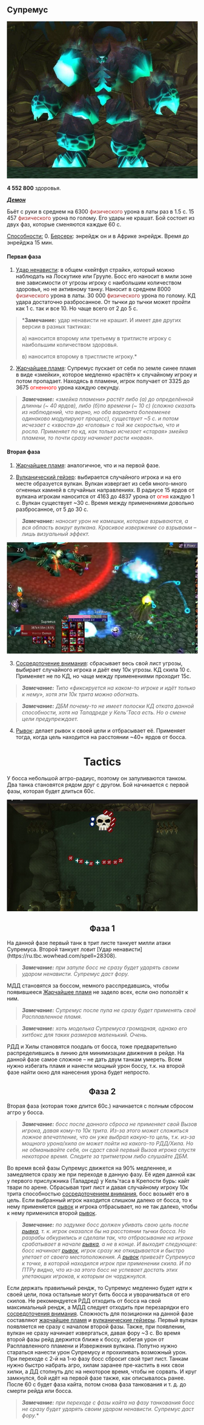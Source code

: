 ## Супремус ##
![Supremus](/img/supremus1.png)


**4 552 800** здоровья. 

<em><u><b>Демон</b></u></em>

Бьёт с руки в среднем на 6300 <span style = "color:brown"> физического </span> урона в латы раз в 1.5 с. 15 457 <span style = "color:brown"> физического </span> урона по голому. Его удары не крашат.
Бой состоит из двух фаз, которые сменяются каждые 60 с.

<u>Способности:</u>
0. [Берсерк](https://ru.tbc.wowhead.com/spell=26662): энрейдж он и в Африке энрейдж. Время до энрейджа 15 мин.

#### Первая фаза ####
1. [Удар ненависти](https://ru.tbc.wowhead.com/spell=28308): в общем «хейтфул страйк», который можно наблюдать на Лоскутике или Грууле. 
Босс его наносит в мили зоне вне зависимости от угрозы игроку с наибольшим
количеством здоровья, но не активному танку. Наносит в среднем 8000 <span style = "color:brown"> физического </span> урона в латы. 
30 000 <span style = "color:brown"> физического </span> урона по голому. КД удара достаточно разбросанное. От тычки до тычки может пройти как 1 с. так и все 10. Но чаще всего от 2 до 5 с.  

> ***Замечание:** удар ненависти не крашит. И имеет две других версии в разных тактиках:
>  
>а) наносится второму или третьему в тритлисте игроку с наибольшим количеством здоровья. 
>
>в) наносится второму в тристлисте игроку.*


2. [Жарчайшее пламя](https://ru.tbc.wowhead.com/spell=40265): Супремус пускает от себя по земле синее пламя в виде «змейки», 
которое медленно «растёт» к случайному игроку и потом пропадает. 
Находясь в пламени, игрок получает от 3325 до 3675 <span style = "color:red"> огненного </span> урона каждую секунду.  

>***Замечание:** «змейка пламени» растёт либо (а) до определённой длинны (~ 40 ярдов), либо (б)по времени (~ 10 с) 
(сложно сказать из наблюдений, что верно, но оба варианта болееменее одинаково модулируют процесс), существует ~5 с. и потом исчезает с «хвоста» до
«головы» с той же скоростью, что и росла. Применяет по кд, как только исчезает «старая» змейка пламени, то почти сразу начинает расти «новая».*


#### Вторая фаза ####
1. [Жарчайшее пламя](https://ru.tbc.wowhead.com/spell=40265): аналогичное, что и на первой фазе.


2. [Вулканический гейзер](https://ru.tbc.wowhead.com/spell=42052): выбирается случайного игрока и на его месте образуется вулкан. 
Вулкан извергает из себя много-много огненных камней в случайных направлениях. 
В радиусе 15 ярдов от вулкана игрокам наносится от 4163 до 4837 урона от <span style = "color:red"> огня </span> каждую 1 с. Вулкан существует ~30 c. 
Время между применениями довольно разбросанное, от 5 до 30 с.  

>***Замечание:** наносит урон не камешки, которые взрываются, а вся область вокруг вулкана.
Красивое извержение со взрывами – лишь визуальный эффект.*

![Вулкан](/img/supremus2.png)


3. [Сосредоточение внимания](https://ru.tbc.wowhead.com/spell=40607): сбрасывает весь свой лист угрозы, выбирает случайного игрока и даёт ему 10к угрозы. 
КД скила 10 с. Применяет не по КД, но чаще между применениями проходит 15с.

> ***Замечание:** Типо «фиксируется на каком-то игроке и идёт только к нему», хотя эти 10к
трита можно обогнать.*


> ***Замечание:** ДБМ почему-то не имеет полоски КД отката данной способности, хотя на
Таладреде у Кель’Таса есть. Но о смене цели предупреждает.*


4. [Рывок](https://ru.tbc.wowhead.com/spell=41581): делает рывок к своей цели и отбрасывает её. Применяет тогда, когда цель находится на расстоянии ~40+ ярдов от босса.


<h1 align = "center"> Tactics  </h1>
У босса небольшой аггро-радиус, поэтому он запуливаются танком. Два танка становятся рядом друг с другом. Бой начинается с первой фазы, которая будет длиться 60с. 

![Фаза1](/img/supremus3.png)
<h2 align = "center"> Фаза 1  </h2>
На данной фазе первый танк в трит листе танкует милли атаки Супремуса. 
Второй танкует ловит [Удар ненависти](https://ru.tbc.wowhead.com/spell=28308). 

>***Замечание:** при запуле босс не сразу будет ударять своим ударом ненависти. Супремус даст фору.*

МДД становятся за боссом, немного расспредавшись, чтобы появившееся [Жарчайшее пламя](https://ru.tbc.wowhead.com/spell=40265) не задело всех, если оно поползёт к ним.  

> ***Замечание:** Супремус после пула не сразу будет применять своё Расплавленное пламя.*  

> ***Замечание:** хоть моделька Супремуса громадная, однако его хитбокс для таких размеров маленький. Очень.*  

РДД и Хилы становятся поодаль от босса, тоже предварительно распределившись в линию для минимизации движения в рейде. 
На данной фазе самое сложное – не дать двум танкам умереть. 
Всем нужно избегать пламя и нанести мощный урон боссу, т.к. на второй фазе найти окно для нанесения урона будет непросто.


<h2 align = "center"> Фаза 2  </h2>
Вторая фаза (которая тоже длится 60с.) начинается с полным сбросом аггро у босса.

> ***Замечание:** босс после данного сброса не применяет свой Вызов игрока, давая кому-то 10к
трита. Из-за этого может сложиться ложное впечатление, что он уже выбрал какую-то
цель, т.к. из-за мощного урона/хила он может пойти на какого-то РДД/Хила. Но не
обманывайте себя, он сдаст свой первый Вызов игрока спустя некоторое время. Следите
за тритметром либо слушайте ДБМ.*

Во время всей фазы Супремус движется на 90% медленнее, и замедляется сразу же при переходе в данную фазу. 
Её идея данной как у первого прислужника (Таладред) у Кель’таса в Крепости бурь: кайт твари по арене.
Сбрасывая трит лист и давая случайному игроку 10к трита способностью [сосредоточением внимания](https://ru.tbc.wowhead.com/spell=40607), босс возьмёт его в цель. 
Если выбранный игрок находится слишком далеко от босса, то к нему применяется [рывок](https://ru.tbc.wowhead.com/spell=41581) и игрока отбрасывает, 
но не так далеко, чтобы к нему применился второй [рывок](https://ru.tbc.wowhead.com/spell=41581).

> ***Замечание:** по задумке босс должен убивать свою цель после [рывка](https://ru.tbc.wowhead.com/spell=41581), т. к. игрок оказался бы на расстоянии тычки босса. 
Но разрабы обкурились и сделали так, что отбрасывание на игроке срабатывает в начале [рывка](https://ru.tbc.wowhead.com/spell=41581), а не в конце. 
И выходит следующее: босс начинает [рывок](https://ru.tbc.wowhead.com/spell=41581), игрок сразу же откидывается и быстро улетает от своего местоположения. 
А [рывок](https://ru.tbc.wowhead.com/spell=41581) привезёт Супремуса к точке, в которой находился игрок при применении скила. 
И по ПТРу видно, что из-за этого босс не успевает достать этих улетающих игроков, к которым он чарджнулся.*

Если держать правильный рендж, то Супремус медленно будет идти к своей цели, пока остальные могут бить босса и уворачиваться от его скилов.
Не рекомендуется РДД отходить от босса на свой максимальный рендж, а МДД следует отходить при перезарядки его [сосредоточения внимания](https://ru.tbc.wowhead.com/spell=40607). 
Сложность для позиционки на данной фазе составляют [жарчайшее пламя](https://ru.tbc.wowhead.com/spell=40265) и [вулканические гейзеры](https://ru.tbc.wowhead.com/spell=42052). 
Первый вулкан появляется не сразу с началом второй фазы. 
Также, при появлении, вулкан не сразу начинает извергаться, давая фору ~3 с. 
Во время второй фазы рейд держится ближе к боссу, избегая урон от Расплавленного пламени и Извержения вулкана. 
Попутно нужно стараться нанести урон Супремусу и прохиливать возможный урон.
При переходе с 2-й на 1-ю фазу босс сбросит свой трит лист. 
Танкам нужно быстро набрать агро, хилам заранее пре-кастить в них свои хилки, а ДД стопнуть дпс на некоторое время, чтобы не сорвать.
И круг замкнулся, бой идёт на первой фазе также, как описывалось ранее. После 60 с будет фаза кайта, потом снова фаза танкования и т. д. до
смерти рейда или босса.  

>***Замечание:** при переходе с фазы кайта на фазу танкования босс не сразу будет ударять своим
ударом ненависти. Супремус даст фору.**






<script>var whTooltips = {colorLinks: false, iconizeLinks: true, renameLinks: true};</script>
<script src="https://wow.zamimg.com/widgets/power.js"></script>
